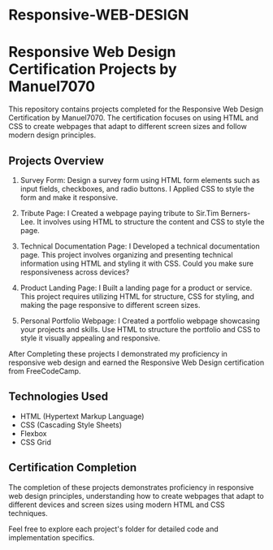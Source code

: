 # Responsive-WEB-DESIGN

# Responsive Web Design Certification Projects by Manuel7070

This repository contains projects completed for the Responsive Web Design Certification by Manuel7070. The certification focuses on using HTML and CSS to create webpages that adapt to different screen sizes and follow modern design principles.

## Projects Overview

1. Survey Form: Design a survey form using HTML form elements such as input fields, checkboxes, and radio buttons. I Applied CSS to style the form and make it responsive.

2. Tribute Page: I Created a webpage paying tribute to Sir.Tim Berners-Lee. It involves using HTML to structure the content and CSS to style the page.

3. Technical Documentation Page: I Developed a technical documentation page. This project involves organizing and presenting technical information using HTML and styling it with CSS. Could you make sure responsiveness across devices?

4. Product Landing Page: I Built a landing page for a product or service. This project requires utilizing HTML for structure, CSS for styling, and making the page responsive to different screen sizes.

5. Personal Portfolio Webpage: I Created a portfolio webpage showcasing your projects and skills. Use HTML to structure the portfolio and CSS to style it visually appealing and responsive.

After Completing these projects I demonstrated my proficiency in responsive web design and earned the Responsive Web Design certification from FreeCodeCamp.

## Technologies Used

- HTML (Hypertext Markup Language)
- CSS (Cascading Style Sheets)
- Flexbox
- CSS Grid

## Certification Completion

The completion of these projects demonstrates proficiency in responsive web design principles, understanding how to create webpages that adapt to different devices and screen sizes using modern HTML and CSS techniques.

Feel free to explore each project's folder for detailed code and implementation specifics.

